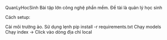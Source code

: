 QuanLyHocSinh
Bài tập lớn công nghệ phần mềm. Đề tài là quản lý học sinh

Cách setup:

Cài môi trường ảo.
Sử dụng lẹnh pip install -r requirements.txt
Chạy models
Chạy index -> Click vào dòng địa chỉ local
